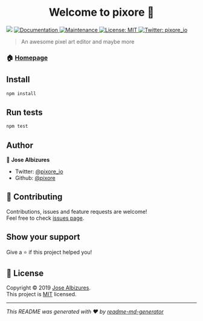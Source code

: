 <h1 align="center">Welcome to pixore 👋</h1>
<p>
  <img src="https://img.shields.io/badge/version-0.0.0-blue.svg?cacheSeconds=2592000" />
  <a href="https://github.com/pixore/pixore#readme">
    <img alt="Documentation" src="https://img.shields.io/badge/documentation-yes-brightgreen.svg" target="_blank" />
  </a>
  <a href="https://github.com/pixore/pixore/graphs/commit-activity">
    <img alt="Maintenance" src="https://img.shields.io/badge/Maintained%3F-yes-green.svg" target="_blank" />
  </a>
  <a href="https://github.com/pixore/pixore/blob/master/LICENSE">
    <img alt="License: MIT" src="https://img.shields.io/badge/License-MIT-yellow.svg" target="_blank" />
  </a>
  <a href="https://twitter.com/pixore_io">
    <img alt="Twitter: pixore_io" src="https://img.shields.io/twitter/follow/pixore_io.svg?style=social" target="_blank" />
  </a>
</p>

> An awesome pixel art editor and maybe more

### 🏠 [Homepage](https://github.com/pixore/pixore#readme)

## Install

```sh
npm install
```

## Run tests

```sh
npm test
```

## Author

👤 **Jose Albizures**

- Twitter: [@pixore_io](https://twitter.com/pixore_io)
- Github: [@pixore](https://github.com/pixore)

## 🤝 Contributing

Contributions, issues and feature requests are welcome!<br />Feel free to check [issues page](https://github.com/pixore/pixore/issues).

## Show your support

Give a ⭐️ if this project helped you!

## 📝 License

Copyright © 2019 [Jose Albizures](https://github.com/pixore).<br />
This project is [MIT](https://github.com/pixore/pixore/blob/master/LICENSE) licensed.

---

_This README was generated with ❤️ by [readme-md-generator](https://github.com/kefranabg/readme-md-generator)_
